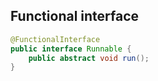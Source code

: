 ## Functional interface

```java
@FunctionalInterface
public interface Runnable {
    public abstract void run();
}
```